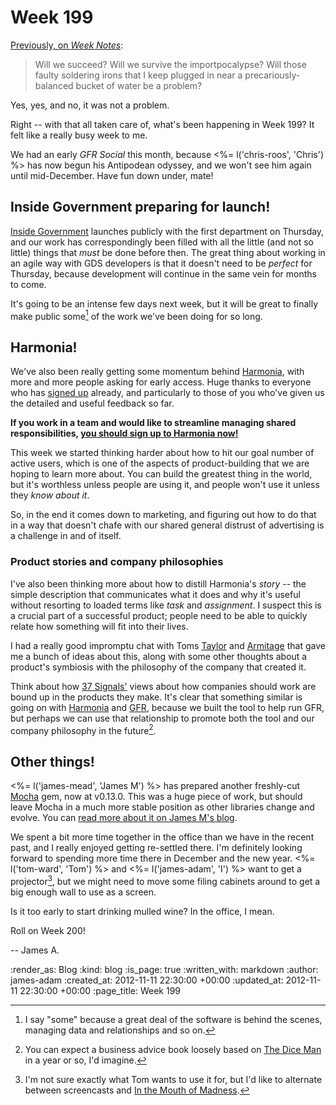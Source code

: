 Week 199
=====

[Previously, on _Week Notes_](/week-198):

> Will we succeed? Will we survive the importpocalypse? Will those faulty soldering irons that I keep plugged in near a precariously-balanced bucket of water be a problem?

Yes, yes, and no, it was not a problem.

Right -- with that all taken care of, what's been happening in Week 199? It felt like a really busy week to me.

We had an early _GFR Social_ this month, because <%= l('chris-roos', 'Chris') %> has now begun his Antipodean odyssey, and we won't see him again until mid-December. Have fun down under, mate!

## Inside Government preparing for launch!

[Inside Government][] launches publicly with the first department on Thursday, and our work has correspondingly been filled with all the little (and not so little) things that *must* be done before then. The great thing about working in an agile way with GDS developers is that it doesn't need to be *perfect* for Thursday, because development will continue in the same vein for months to come.

It's going to be an intense few days next week, but it will be great to finally make public some[^iceberg] of the work we've been doing for so long.


## Harmonia!

We've also been really getting some momentum behind [Harmonia][], with more and more people asking for early access. Huge thanks to everyone who has [signed up][Harmonia] already, and particularly to those of you who've given us the detailed and useful feedback so far.

**If you work in a team and would like to streamline managing shared responsibilities, [you should sign up to Harmonia now!][Harmonia]**

This week we started thinking harder about how to hit our goal number of active users, which is one of the aspects of product-building that we are hoping to learn more about. You can build the greatest thing in the world, but it's worthless unless people are using it, and people won't use it unless they *know about it*.

So, in the end it comes down to marketing, and figuring out how to do that in a way that doesn't chafe with our shared general distrust of advertising is a challenge in and of itself.

### Product stories and company philosophies

I've also been thinking more about how to distill Harmonia's _story_ -- the simple description that communicates what it does and why it's useful without resorting to loaded terms like _task_ and _assignment_. I suspect this is a crucial part of a successful product; people need to be able to quickly relate how something will fit into their lives.

I had a really good impromptu chat with Toms [Taylor](http://www.tomtaylor.co.uk) and [Armitage](http://infovore.org) that gave me a bunch of ideas about this, along with some other thoughts about a product's symbiosis with the philosophy of the company that created it.

Think about how [37 Signals'](http://37signals.com) views about how companies should work are bound up in the products they make. It's clear that something similar is going on with [Harmonia][] and [GFR](/), because we built the tool to help run GFR, but perhaps we can use that relationship to promote both the tool and our company philosophy in the future[^book].


## Other things!

<%= l('james-mead', 'James M') %> has prepared another freshly-cut [Mocha](http://gofreerange.com/mocha) gem, now at v0.13.0. This was a huge piece of work, but should leave Mocha in a much more stable position as other libraries change and evolve. You can [read more about it on James M's blog](http://jamesmead.org/blog/2012-11-11-mocha-release-0-13-0).

We spent a bit more time together in the office than we have in the recent past, and I really enjoyed getting re-settled there. I'm definitely looking forward to spending more time there in December and the new year. <%= l('tom-ward', 'Tom') %> and <%= l('james-adam', 'I') %> want to get a projector[^projector], but we might need to move some filing cabinets around to get a big enough wall to use as a screen.

Is it too early to start drinking mulled wine? In the office, I mean.

Roll on Week 200!

-- James A.


[^iceberg]: I say "some" because a great deal of the software is behind the scenes, managing data and relationships and so on.

[^projector]: I'm not sure exactly what Tom wants to use it for, but I'd like to alternate between screencasts and [In the Mouth of Madness](http://www.imdb.com/title/tt0113409/).

[^book]: You can expect a business advice book loosely based on [The Dice Man](http://en.wikipedia.org/wiki/The_Dice_Man) in a year or so, I'd imagine.

[Harmonia]: https://harmonia.io
[Inside Government]: http://www.gov.uk/government


:render_as: Blog
:kind: blog
:is_page: true
:written_with: markdown
:author: james-adam
:created_at: 2012-11-11 22:30:00 +00:00
:updated_at: 2012-11-11 22:30:00 +00:00
:page_title: Week 199
